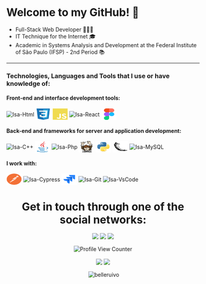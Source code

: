 <h1>Welcome to my GitHub! 🫡</h1>

- Full-Stack Web Developer 👩🏻‍💻
- IT Technique for the Internet 🎓
- Academic in Systems Analysis and Development at the Federal Institute of São Paulo (IFSP) - 2nd Period 📚

***************

<div style="display: inline_block">

<h3 align="left">Technologies, Languages ​​and Tools that I use or have knowledge of:</h3>
<p align="left">
   <h4 align="left">Front-end and interface development tools:</h3>
   <img align="center" alt="Isa-Html" height="30" width="40" src="https://cdn.jsdelivr.net/gh/devicons/devicon/icons/html5/html5-original.svg">
   <img align="center" alt="Isa-CSS" height="30" width="40" src="https://raw.githubusercontent.com/devicons/devicon/master/icons/css3/css3-original.svg">
   <img align="center" alt="Isa-Js" height="30" width="40" src="https://raw.githubusercontent.com/devicons/devicon/master/icons/javascript/javascript-plain.svg">
   <img align="center" alt="Isa-React" height="30" width="40" src="https://cdn.jsdelivr.net/gh/devicons/devicon/icons/react/react-original.svg">
   <img align="center" alt="Isa-Figma" height="30" width="40" src="https://raw.githubusercontent.com/devicons/devicon/master/icons/figma/figma-original.svg">

   <h4 align="left">Back-end and frameworks for server and application development:</h3>
   <img align="center" alt="Isa-C++" height="30" width="40" src="https://cdn.jsdelivr.net/gh/devicons/devicon/icons/cplusplus/cplusplus-original.svg">
   <img align="center" alt="Isa-Java" height="30" width="40" src="https://raw.githubusercontent.com/devicons/devicon/master/icons/java/java-original.svg">
   <img align="center" alt="Isa-Php" height="30" width="40" src="https://cdn.jsdelivr.net/gh/devicons/devicon/icons/php/php-original.svg">
   <img align="center" alt="Isa-Composer" height="30" width="40" src="https://raw.githubusercontent.com/devicons/devicon/master/icons/composer/composer-original.svg">
   <img align="center" alt="Isa-Python" height="30" width="40" src="https://raw.githubusercontent.com/devicons/devicon/master/icons/python/python-original.svg">
   <img align="center" alt="Isa-Flask" height="30" width="40" src="https://raw.githubusercontent.com/devicons/devicon/master/icons/flask/flask-original.svg">
   <img align="center" alt="Isa-MySQL" height="30" width="40" src="https://cdn.jsdelivr.net/gh/devicons/devicon/icons/mysql/mysql-original.svg">

   <h4 align="left">I work with:</h3>
   <img align="center" alt="Isa-Postman" height="30" width="40" src="https://raw.githubusercontent.com/devicons/devicon/master/icons/postman/postman-original.svg">
   <img align="center" alt="Isa-Cypress" height="30" width="40" src="https://raw.githubusercontent.com/gilbarbara/logos/master/logos/cypress.svg">
   <img align="center" alt="Isa-Jira" height="30" width="40" src="https://raw.githubusercontent.com/devicons/devicon/master/icons/jira/jira-original.svg">
   <img align="center" alt="Isa-Git" height="30" width="40" src="https://www.vectorlogo.zone/logos/git-scm/git-scm-icon.svg">
   <img align="center" alt="Isa-VsCode" height="30" width="40" src="https://cdn.jsdelivr.net/gh/devicons/devicon/icons/vscode/vscode-original.svg">
</p>
</div>

<h1 align="center">Get in touch through one of the social networks:</h1>
  
<div align="center">

<a href="https://instagram.com/iswwruivo" target="_blank"><img src="https://img.shields.io/badge/-Instagram-%23E4405F?style=for-the-badge&logo=instagram&logoColor=white" target="_blank"></a>
<a href = "mailto:isabelleruivosantos@gmail.com"><img src="https://img.shields.io/badge/-Gmail-%23333?style=for-the-badge&logo=gmail&logoColor=white" target="_blank"></a>
<a href="https://www.linkedin.com/in/isabelle-ruivo-dos-santos-b40806243/" target="_blank"><img src="https://img.shields.io/badge/-LinkedIn-%230077B5?style=for-the-badge&logo=linkedin&logoColor=white" target="_blank"></a> 

<div align="center">
  
  ![Profile View Counter](https://komarev.com/ghpvc/?username=belleruivo&color=f26522&style=plastic)
  
</div>

<div align="center">
  <img height="160em" align="center" src="https://github-readme-stats.vercel.app/api?username=belleruivo&show_icons=true&theme=transparent"> 
  <img height="160em" align="center" src="https://github-readme-stats.vercel.app/api/top-langs/?username=belleruivo&layout=compact&theme=transparent"> 
</div>
<br>
<div align="center">&nbsp;<img src="https://github-readme-streak-stats.herokuapp.com?user=belleruivo&theme=transparent" alt="belleruivo" /></div>
